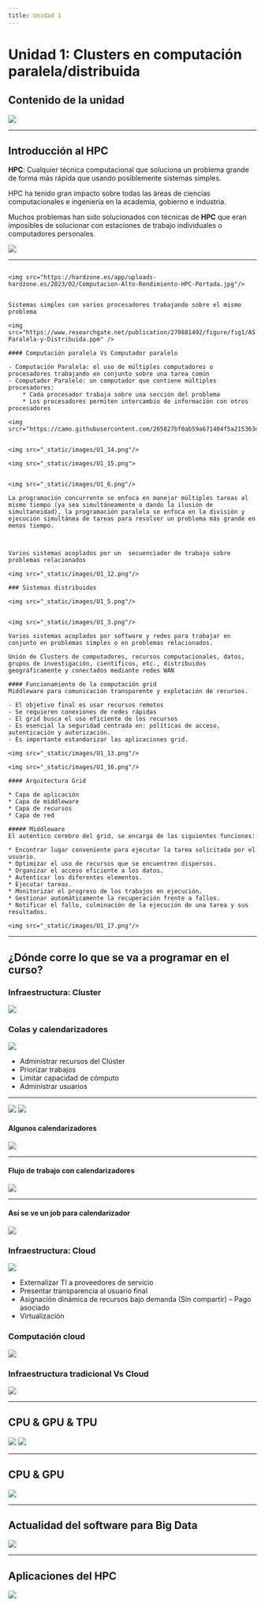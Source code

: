 ```yaml
---
title: Unidad 1
---
```

# Unidad 1: Clusters en computación paralela/distribuida

## Contenido de la unidad

<img src="_static/images/contenidoU1.png"/>

---

## Introducción al HPC

**HPC**: Cualquier  técnica computacional que soluciona un problema grande de forma más rápida que usando posiblemente sistemas simples.

HPC ha tenido gran impacto sobre todas las áreas de ciencias computacionales e ingeniería en la academia, gobierno e industria.

Muchos problemas han sido solucionados con técnicas de **HPC** que eran imposibles de solucionar con estaciones de trabajo individuales o computadores personales.

<img src="_static/images/U1_1.png"/>

---

```{dropdown} Procesadores de alto rendimiento

<img src="https://hardzone.es/app/uploads-hardzone.es/2023/02/Computacion-Alto-Rendimiento-HPC-Portada.jpg"/>

```

```{dropdown} Computación paralela

Sistemas simples con varios procesadores trabajando sobre el mismo problema

<img src="https://www.researchgate.net/publication/270881492/figure/fig1/AS:669030503428115@1536520710504/Programacion-Paralela-y-Distribuida.ppm" />

#### Computación paralela Vs Computador paralelo

- Computación Paralela: el uso de múltiples computadores o procesadores trabajando en conjunto sobre una tarea común 
- Computador Paralelo: un computador que contiene múltiples procesadores:
    * Cada procesador trabaja sobre una sección del problema
    * Los procesadores permiten intercambio de información con otros procesadores

<img srcr="https://camo.githubusercontent.com/265827bf0ab59a671404f5a215363de6626c1e3284ad435fbbdf9291746d8bea/687474703a2f2f75706c6f61642e77696b696d656469612e6f72672f77696b6970656469612f636f6d6d6f6e732f7468756d622f662f66312f466f726b5f6a6f696e2e7376672f3130343070782d466f726b5f6a6f696e2e7376672e706e67"/>


<img src="_static/images/U1_14.png"/>

<img src="_static/images/U1_15.png">
```

```{dropdown} Computación/programación Concurrente

<img src="_static/images/U1_6.png"/>

La programación concurrente se enfoca en manejar múltiples tareas al mismo tiempo (ya sea simultáneamente o dando la ilusión de simultaneidad), la programación paralela se enfoca en la división y ejecución simultánea de tareas para resolver un problema más grande en menos tiempo.


```

```{dropdown} Computación Distribuida

Varios sistemas acoplados por un  secuenciador de trabajo sobre problemas relacionados

<img src="_static/images/U1_12.png"/>

### Sistemas distribuidos

<img src="_static/images/U1_5.png"/>
```

```{dropdown} Computación grid

<img src="_static/images/U1_3.png"/>

Varios sistemas acoplados por software y redes para trabajar en conjunto en problemas simples o en problemas relacionados.

Unión de Clusters de computadores, recursos computacionales, datos, grupos de investigación, científicos, etc., distribuidos geográficamente y conectados mediante redes WAN

#### Funcionamiento de la computación grid
Middleware para comunicación transparente y explotación de recursos.

- El objetivo final es usar recursos remotos
- Se requieren conexiones de redes rápidas
- El grid busca el uso eficiente de los recursos
- Es esencial la seguridad centrada en: políticas de acceso, autenticación y autorización.
- Es importante estandarizar las aplicaciones grid.

<img src="_static/images/U1_13.png"/>

<img src="_static/images/U1_16.png"/>

#### Arquitectura Grid

* Capa de aplicación
* Capa de middleware
* Capa de recursos
* Capa de red

##### Middleware
El auténtico cerebro del grid, se encarga de las siguientes funciones:

* Encontrar lugar conveniente para ejecutar la tarea solicitada por el usuario.
* Optimizar el uso de recursos que se encuentren dispersos.
* Organizar el acceso eficiente a los datos.
* Autenticar los diferentes elementos.
* Ejecutar tareas.
* Monitorizar el progreso de los trabajos en ejecución.
* Gestionar automáticamente la recuperación frente a fallos.
* Notificar el fallo, culminación de la ejecución de una tarea y sus resultados.

<img src="_static/images/U1_17.png"/>

```

---
## ¿Dónde corre lo que se va a programar en el curso?
### Infraestructura: Cluster

<img src="_static/images/U1_2.png"/>

### Colas y calendarizadores

<img src="_static/images/U1_20.png"/>

* Administrar recursos del Clúster
* Priorizar trabajos
* Limitar capacidad de cómputo
* Administrar usuarios

---

<img src="_static/images/U1_21.png"/>

<img src="_static/images/U1_22.png"/>

#### Algunos calendarizadores

<img src="_static/images/U1_23.png"/>

---

#### Flujo de trabajo con calendarizadores

<img src="_static/images/U1_24.png"/>

---
#### Así se ve un job para calendarizador

<img src="_static/images/U1_25.png"/>

### Infraestructura: Cloud

<img src="_static/images/U1_4.png"/>

- Externalizar TI a proveedores de servicio
- Presentar transparencia al usuario final
- Asignación dinámica de recursos bajo demanda (Sin compartir) – Pago asociado
- Virtualización

### Computación cloud

<img src="_static/images/U1_18.png"/>

### Infraestructura tradicional Vs Cloud

<img src="_static/images/U1_19.png"/>

---



## CPU & GPU & TPU

<img src="_static/images/U1_7.png"/>
<img src="_static/images/U1_9.png">

---

## CPU & GPU

<img src="_static/images/U1_8.png"/>

---

## Actualidad del software para Big Data

<img src="_static/images/U1_10.png">

---
## Aplicaciones del HPC

<img src="_static/images/U1_11.png"/>